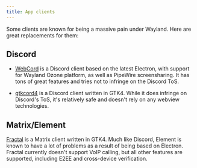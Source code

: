 ```yaml
---
title: App clients
---
```


Some clients are known for being a massive pain under Wayland. Here are great
replacements for them:

## Discord

- [WebCord](https://github.com/SpacingBat3/WebCord) is a Discord client based on
  the latest Electron, with support for Wayland Ozone platform, as well as
  PipeWire screensharing. It has tons of great features and tries not to
  infringe on the Discord ToS.

- [gtkcord4](https://github.com/diamondburned/gtkcord4) is a Discord client
  written in GTK4. While it does infringe on Discord's ToS, it's relatively safe
  and doesn't rely on any webview technologies.

## Matrix/Element

[Fractal](https://wiki.gnome.org/Apps/Fractal) is a Matrix client written in
GTK4. Much like Discord, Element is known to have a lot of problems as a result
of being based on Electron. Fractal currently doesn't support VoIP calling, but
all other features are supported, including E2EE and cross-device verification.
